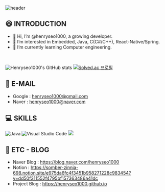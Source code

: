 ![header](https://capsule-render.vercel.app/api?type=waving&color=auto&height=200&section=header&text=HI,%20THERE!&fontSize=40&descSize=60)

## :satisfied: INTRODUCTION
- 👋 Hi, I’m @henryseo1000, a growing developer.
- 👀 I’m interested in Embedded, Java, C(C#/C++), React-Native/Spring.
- 🌱 I’m currently learning Computer engineering. 

<br/> 

![Henryseo1000's GitHub stats](https://github-readme-stats.vercel.app/api?username=henryseo1000&show_icons=true&theme=dark)
[![Solved.ac 프로필](http://mazassumnida.wtf/api/v2/generate_badge?boj=henryseo1000)](https://solved.ac/henryseo1000)


## :email: E-MAIL
- Google : henryseo1000@gmail.com
- Naver : henryseo1000@naver.com

## :computer: SKILLS

![Java](https://img.shields.io/badge/Java-007396.svg?&style=for-the-badge&logo=Java&logoColor=white) ![Visual Studio Code](https://img.shields.io/badge/Visual%20Studio%20Code-007ACC.svg?&style=for-the-badge&logo=Visual%20Studio%20Code&logoColor=white) <img src="https://img.shields.io/badge/Python-3776AB?style=for-the-badge&logo=Python&logoColor=white">

<!---
[![Top Langs](https://github-readme-stats.vercel.app/api/top-langs/?username=henryseo1000)](https://github.com/anuraghazra/github-readme-stats)
--->

## 📝 ETC - BLOG
- Naver Blog : https://blog.naver.com/henryseo1000
- Notion : https://somber-zinnia-698.notion.site/e975da6fc4f3451b958271228c983454?v=dd50f311552f4795bf157363486a41dc
- Project Blog : https://henryseo1000.github.io
<!---
henryseo1000/henryseo1000 is a ✨ special ✨ repository because its `README.md` (this file) appears on your GitHub profile.
You can click the Preview link to take a look at your changes.
--->
